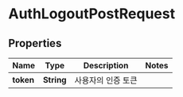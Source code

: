 

# AuthLogoutPostRequest


## Properties

| Name | Type | Description | Notes |
|------------ | ------------- | ------------- | -------------|
|**token** | **String** | 사용자의 인증 토큰 |  |




